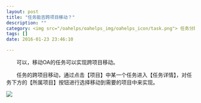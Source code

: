```yaml
---
layout: post
title: "任务能否跨项目移动？"
description: ""
category: <img src="/oahelps/oahelps_img/oahelps_icon/task.png"> 任务分配与使用
tags: []
date: 2016-01-23 23:46:10

---
```

&#160; &#160; &#160; &#160;可以，移动OA的任务可以实现跨项目移动。

&#160; &#160; &#160; &#160;任务的跨项目移动，通过点击【项目】中某一个任务进入【任务详情】，对任务下方的【所属项目】按钮进行选择移动到需要的项目中来实现。

![](../../../../../../../../oahelps_img/kuaxiangmu.png)